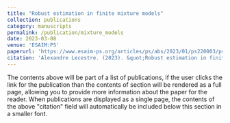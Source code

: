 ```yaml
---
title: "Robust estimation in finite mixture models"
collection: publications
category: manuscripts
permalink: /publication/mixture_models
date: 2023-03-08
venue: 'ESAIM:PS'
paperurl: 'https://www.esaim-ps.org/articles/ps/abs/2023/01/ps220003/ps220003.html'
citation: 'Alexandre Lecestre. (2023). &quot;Robust estimation in finite mixture models.&quot; <i>ESAIM:PS</i>. (27)'
---
```


The contents above will be part of a list of publications, if the user clicks the link for the publication than the contents of section will be rendered as a full page, allowing you to provide more information about the paper for the reader. When publications are displayed as a single page, the contents of the above "citation" field will automatically be included below this section in a smaller font.
